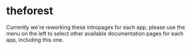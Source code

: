 # theforest

Currently we're reworking these intropages for each app, please use the menu on the left to select other available documentation pages for each app, including this one.
